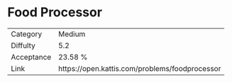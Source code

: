 # Food Processor

<table>
    <tr>
        <td>Category</td>
        <td>Medium</td>
    </tr>
    <tr>
        <td>Diffulty</td>
        <td>5.2</td>
    </tr>
    <tr>
        <td>Acceptance</td>
        <td>23.58 %</td>
    </tr>
    <tr>
        <td>Link</td>
        <td>https://open.kattis.com/problems/foodprocessor</td>
    </tr>
</table>